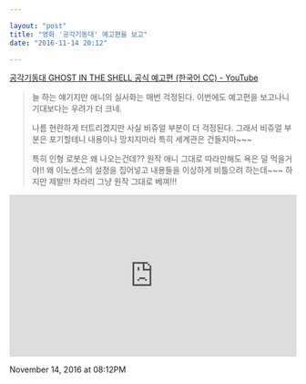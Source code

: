 ```yaml
---

layout: "post"  
title: "영화 '공각기동대' 예고편을 보고"  
date: "2016-11-14 20:12"

---
```


[공각기동대 GHOST IN THE SHELL 공식 예고편 (한국어 CC) - YouTube](https://youtu.be/Zzgtrh2_wrI)

> 늘 하는 얘기지만 애니의 실사화는 매번 걱정된다. 이번에도 예고편을 보고나니 기대보다는 우려가 더 크네.
>
> 나름 현란하게 터트리겠지만 사실 비쥬얼 부분이 더 걱정된다. 그래서 비쥬얼 부분은 포기할테니 내용이나 망치지마라 특히 세계관은 건들지마~~~
>
> 특히 인형 로봇은 왜 나오는건데?? 원작 애니 그대로 따라만해도 욕은 덜 먹을거야!! 왜 이노센스의 설정을 집어넣고 내용들을 이상하게 비틀으려 하는데~~~ 하지만 제발!!! 차라리 그냥 원작 그대로 베껴!!!

<style>.embed-container { position: relative; padding-bottom: 56.25%; height: 0; overflow: hidden; max-width: 100%; } .embed-container iframe, .embed-container object, .embed-container embed { position: absolute; top: 0; left: 0; width: 100%; height: 100%; }</style><div class='embed-container'><iframe src='https://www.youtube.com/embed//Zzgtrh2_wrI' frameborder='0' allowfullscreen></iframe></div>

November 14, 2016 at 08:12PM
